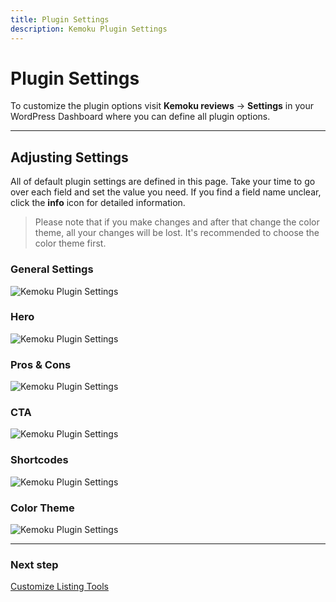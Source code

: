 ```yaml
---
title: Plugin Settings
description: Kemoku Plugin Settings
---
```


# Plugin Settings

To customize the plugin options visit **Kemoku reviews** &#8594; **Settings** in your WordPress Dashboard where you can define all plugin options.

---

## Adjusting Settings

All of default plugin settings are defined in this page. Take your time to go over each field and set the value you need.
If you find a field name unclear, click the **info** icon for detailed information.

> Please note that if you make changes and after that change the color theme, all your changes will be lost. It's recommended to choose the color theme first.

### General Settings

![Kemoku Plugin Settings](https://media.dinomatic.com/images/docs/kemoku/kemoku-settings-general.png)

### Hero

![Kemoku Plugin Settings](https://media.dinomatic.com/images/docs/kemoku/kemoku-settings-hero.png)

### Pros & Cons

![Kemoku Plugin Settings](https://media.dinomatic.com/images/docs/kemoku/kemoku-settings-pros-cons.png)

### CTA

![Kemoku Plugin Settings](https://media.dinomatic.com/images/docs/kemoku/kemoku-settings-cta.png)

### Shortcodes

![Kemoku Plugin Settings](https://media.dinomatic.com/images/docs/kemoku/kemoku-settings-shortcodes.png)

### Color Theme

![Kemoku Plugin Settings](https://media.dinomatic.com/images/docs/kemoku/kemoku-settings-theme.png)

---

### Next step

[Customize Listing Tools](/docs/kemoku/listing-tools/)

